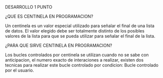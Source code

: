 DESARROLLO 1 PUNTO 

¿QUE ES CENTINELA EN PROGRAMACION?

Un centinela es un valor especial utilizado para señalar el final de una lista de datos. El valor elegido debe ser totalmente distinto de los posibles valores de la lista para que se pueda utilizar para señalar el final de la lista.

¿PARA QUE SIRVE CENTINELA EN PROGRAMACION?

Los bucles controlados por centinela se utilizan cuando no se sabe con anticipacion, el numero exacto de interaciones a realizar, existen dos tecnicas para realizar este bucle controlado por condicion: Bucle controlado por el usuario.